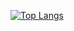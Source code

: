 
[![Top Langs](https://github-readme-stats.vercel.app/api/top-langs/?username=Perfectivity&theme=radical)](https://github.com/Perfectivity/github-readme-stats)
